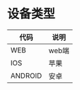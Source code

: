 # 设备类型

|代码          |说明
|-------------|-------
|WEB          |web端
|IOS          |苹果
|ANDROID      |安卓
